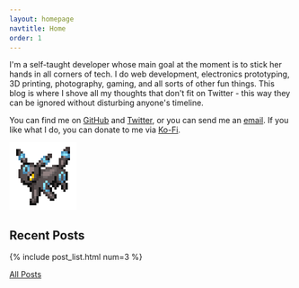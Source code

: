 ```yaml
---
layout: homepage
navtitle: Home
order: 1
---
```

I'm a self-taught developer whose main goal at the moment is to stick her hands in all corners of tech. I do web development, electronics prototyping, 3D printing, photography, gaming, and all sorts of other fun things. This blog is where I shove all my thoughts that don't fit on Twitter - this way they can be ignored without disturbing anyone's timeline.

You can find me on [GitHub](https://github.com/eritbh) and [Twitter](https://twitter.com/eritbh), or you can send me an [email](mailto:hello@eritbh.me). If you like what I do, you can donate to me via [Ko-Fi](https://ko-fi.com/eritbh).

<picture>
	<source srcset="/assets/umbreon-2x.png 2x,/assets/umbreon.png" media="(prefers-reduced-motion: reduce)">
	<img src="/assets/umbreon.gif" srcset="/assets/umbreon-2x.gif 2x" alt="Shiny Umbreon doing a run">
</picture>

## Recent Posts

{% include post_list.html num=3 %}

<a class="button" href="/posts">All Posts</a>
